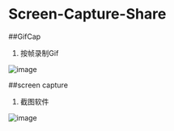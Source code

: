 # Screen-Capture-Share

##GifCap
1. 按帧录制Gif

![image](https://user-images.githubusercontent.com/94681239/142982899-14f80ea6-1f5b-402b-a4e3-2d43620ec6f5.png)


##screen capture
1. 截图软件

![image](https://user-images.githubusercontent.com/94681239/142982983-f0569b25-d0d7-4889-9a2e-1fabd9d2df0f.png)

